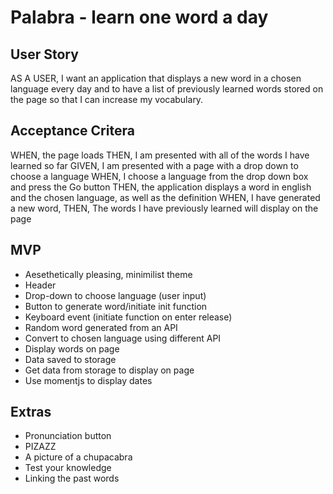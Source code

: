 # Palabra - learn one word a day

## User Story
AS A USER, I want an application that displays a new word in a chosen language every day and to have a list of previously learned words stored on the page so that I can increase my vocabulary.

## Acceptance Critera
WHEN, the page loads
THEN, I am presented with all of the words I have learned so far
GIVEN, I am presented with a page with a drop down to choose a language
WHEN, I choose a language from the drop down box and press the Go button
THEN, the application displays a word in english and the chosen language, as well as the definition
WHEN, I have generated a new word,
THEN, The words I have previously learned will display on the page

## MVP
- Aesethetically pleasing, minimilist theme
- Header
- Drop-down to choose language (user input)
- Button to generate word/initiate init function
- Keyboard event (initiate function on enter release)
- Random word generated from an API
- Convert to chosen language using different API
- Display words on page
- Data saved to storage 
- Get data from storage to display on page 
- Use momentjs to display dates

## Extras
- Pronunciation button
- PIZAZZ
- A picture of a chupacabra
- Test your knowledge 
- Linking the past words
